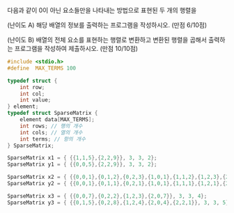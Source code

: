 다음과 같이 0이 아닌 요소들만을 나타내는 방법으로 표현된 두 개의 행렬을 

(난이도 A) 해당 배열의 정보를 출력하는 프로그램을 작성하시오. (만점 6/10점)

(난이도 B) 배열의 전체 요소를 표현하는 행렬로 변환하고 변환된 행렬을 곱해서 출력하는 프로그램을 작성하여 제출하시오. (만점 10/10점)

```c
#include <stdio.h>
#define  MAX_TERMS 100

typedef struct {
    int row;
    int col;
    int value;
} element;
typedef struct SparseMatrix {
    element data[MAX_TERMS];
    int rows; // 행의 개수
    int cols; // 열의 개수
    int terms; // 항의 개수
} SparseMatrix;

SparseMatrix x1 = { {{1,1,5},{2,2,9}}, 3, 3, 2};
SparseMatrix y1 = { {{0,0,5},{2,2,9}}, 3, 3, 2};

SparseMatrix x2 = { {{0,0,1},{0,1,2},{0,2,3},{1,0,1},{1,1,2},{1,2,3},{2,0,1},{2,1,2},{2,2,3}}, 3, 3, 9};
SparseMatrix y2 = { {{0,0,1},{0,1,1},{0,2,1},{1,0,1},{1,1,1},{1,2,1},{2,0,1},{2,1,1},{2,2,1}}, 3, 3, 9};

SparseMatrix x3 = { {{0,0,7},{0,2,2},{1,2,3},{2,0,7}}, 3, 3, 4};
SparseMatrix y3 = { {{0,1,5},{0,2,8},{1,2,4},{2,0,4},{2,2,1}}, 3, 3, 5};
```
